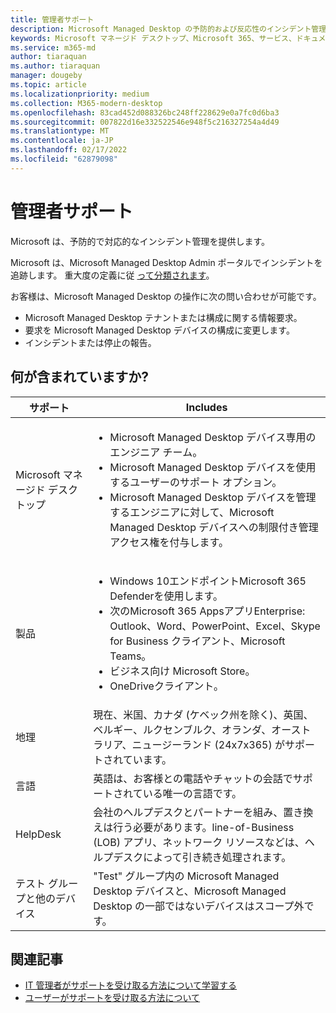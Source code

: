 ```yaml
---
title: 管理者サポート
description: Microsoft Managed Desktop の予防的および反応性のインシデント管理について説明します。
keywords: Microsoft マネージド デスクトップ、Microsoft 365、サービス、ドキュメント
ms.service: m365-md
author: tiaraquan
ms.author: tiaraquan
manager: dougeby
ms.topic: article
ms.localizationpriority: medium
ms.collection: M365-modern-desktop
ms.openlocfilehash: 83cad452d088326bc248ff228629e0a7fc0d6ba3
ms.sourcegitcommit: 007822d16e332522546e948f5c216327254a4d49
ms.translationtype: MT
ms.contentlocale: ja-JP
ms.lasthandoff: 02/17/2022
ms.locfileid: "62879098"
---
```

# <a name="admin-support"></a>管理者サポート

Microsoft は、予防的で対応的なインシデント管理を提供します。

Microsoft は、Microsoft Managed Desktop Admin ポータルでインシデントを追跡します。 重大度の定義に従 [って分類されます](../working-with-managed-desktop/admin-support.md#support-request-severity-definitions)。

お客様は、Microsoft Managed Desktop の操作に次の問い合わせが可能です。

- Microsoft Managed Desktop テナントまたは構成に関する情報要求。
- 要求を Microsoft Managed Desktop デバイスの構成に変更します。
- インシデントまたは停止の報告。

## <a name="whats-included"></a>何が含まれていますか?

| サポート | Includes |
| ------ | ------ |
| Microsoft マネージド デスクトップ | <ul><li>Microsoft Managed Desktop デバイス専用のエンジニア チーム。</li><li>Microsoft Managed Desktop デバイスを使用するユーザーのサポート オプション。</li><li>Microsoft Managed Desktop デバイスを管理するエンジニアに対して、Microsoft Managed Desktop デバイスへの制限付き管理アクセス権を付与します。</li></ul> |
| 製品 | <ul><li>Windows 10エンドポイントMicrosoft 365 Defenderを使用します。</li><li>次のMicrosoft 365 AppsアプリEnterprise: Outlook、Word、PowerPoint、Excel、Skype for Business クライアント、Microsoft Teams。</li><li>ビジネス向け Microsoft Store。</li><li>OneDriveクライアント。</li></ul> |
| 地理 | 現在、米国、カナダ (ケベック州を除く)、英国、ベルギー、ルクセンブルク、オランダ、オーストラリア、ニュージーランド (24x7x365) がサポートされています。 |
| 言語 |英語は、お客様との電話やチャットの会話でサポートされている唯一の言語です。 |
| HelpDesk | 会社のヘルプデスクとパートナーを組み、置き換えは行う必要があります。line-of-Business (LOB) アプリ、ネットワーク リソースなどは、ヘルプデスクによって引き続き処理されます。 |
| テスト グループと他のデバイス | "Test" グループ内の Microsoft Managed Desktop デバイスと、Microsoft Managed Desktop の一部ではないデバイスはスコープ外です。 |

## <a name="related-articles"></a>関連記事

- [IT 管理者がサポートを受け取る方法について学習する](../working-with-managed-desktop/admin-support.md)
- [ユーザーがサポートを受け取る方法について](../working-with-managed-desktop/end-user-support.md)
